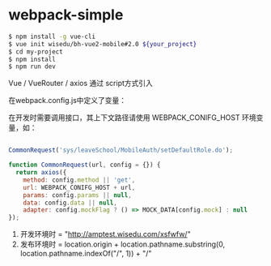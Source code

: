 # webpack-simple

``` bash
$ npm install -g vue-cli
$ vue init wisedu/bh-vue2-mobile#2.0 ${your_project}
$ cd my-project
$ npm install
$ npm run dev
```

Vue / VueRouter / axios 通过 script方式引入

在webpack.config.js中定义了变量：

在开发时需要调用接口，其上下文路径请使用  WEBPACK_CONIFG_HOST  环境变量，如：
``` js

CommonRequest('sys/leaveSchool/MobileAuth/setDefaultRole.do');

function CommonRequest(url, config = {}) {
  return axios({
    method: config.method || 'get',
    url: WEBPACK_CONIFG_HOST + url,
    params: config.params || null,
    data: config.data || null,
    adapter: config.mockFlag ? () => MOCK_DATA[config.mock] : null
});

```

1. 开发环境时 = "http://amptest.wisedu.com/xsfwfw/"
1. 发布环境时 = location.origin + location.pathname.substring(0, location.pathname.indexOf("/", 1)) + "/"
